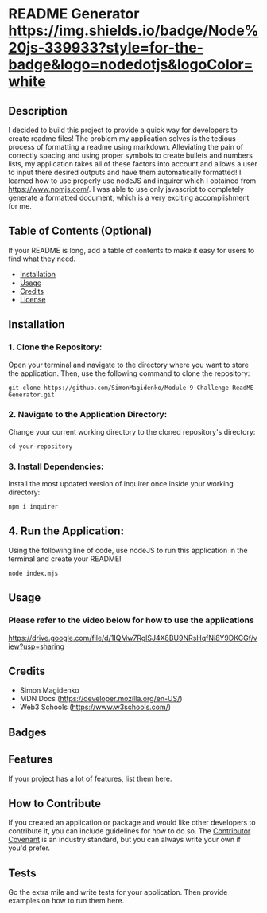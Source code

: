 # README Generator https://img.shields.io/badge/Node%20js-339933?style=for-the-badge&logo=nodedotjs&logoColor=white

## Description

I decided to build this project to provide a quick way for developers to create readme files! The problem my application solves is the tedious process of formatting a readme using markdown. Alleviating the pain of correctly spacing and using proper symbols to create bullets and numbers lists, my application takes all of these factors into account and allows a user to input there desired outputs and have them automatically formatted! I learned how to use properly use nodeJS and inquirer which I obtained from https://www.npmjs.com/. I was able to use only javascript to completely generate a formatted document, which is a very exciting accomplishment for me.

## Table of Contents (Optional)

If your README is long, add a table of contents to make it easy for users to find what they need.

- [Installation](#installation)
- [Usage](#usage)
- [Credits](#credits)
- [License](#license)

## Installation

### 1. Clone the Repository:

Open your terminal and navigate to the directory where you want to store the application. Then, use the following command to clone the repository:

`git clone https://github.com/SimonMagidenko/Module-9-Challenge-ReadME-Generator.git`

### 2. Navigate to the Application Directory:

Change your current working directory to the cloned repository's directory:

`cd your-repository`

### 3. Install Dependencies:

Install the most updated version of inquirer once inside your working directory:

`npm i inquirer`

## 4. Run the Application:

Using the following line of code, use nodeJS to run this application in the terminal and create your README!

`node index.mjs`

## Usage

### Please refer to the video below for how to use the applications

https://drive.google.com/file/d/1IQMw7RglSJ4X8BU9NRsHqfNi8Y9DKCGf/view?usp=sharing

## Credits

- Simon Magidenko
- MDN Docs (https://developer.mozilla.org/en-US/)
- Web3 Schools (https://www.w3schools.com/)

## Badges

## Features

If your project has a lot of features, list them here.

## How to Contribute

If you created an application or package and would like other developers to contribute it, you can include guidelines for how to do so. The [Contributor Covenant](https://www.contributor-covenant.org/) is an industry standard, but you can always write your own if you'd prefer.

## Tests

Go the extra mile and write tests for your application. Then provide examples on how to run them here.
